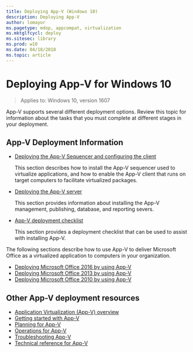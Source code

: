 ```yaml
---
title: Deploying App-V (Windows 10)
description: Deploying App-V
author: lomayor
ms.pagetype: mdop, appcompat, virtualization
ms.mktglfcycl: deploy
ms.sitesec: library
ms.prod: w10
ms.date: 04/18/2018
ms.topic: article
---
```

# Deploying App-V for Windows 10

>Applies to: Windows 10, version 1607

App-V supports several different deployment options. Review this topic for information about the tasks that you must complete at different stages in your deployment.

## App-V Deployment Information

* [Deploying the App-V Sequencer and configuring the client](appv-deploying-the-appv-sequencer-and-client.md)

    This section describes how to install the App-V sequencer used to virtualize applications, and how to enable the App-V client that runs on target computers to facilitate virtualized packages.
* [Deploying the App-V server](appv-deploying-the-appv-server.md)

    This section provides information about installing the App-V management, publishing, database, and reporting severs.
* [App-V deployment checklist](appv-deployment-checklist.md)

    This section provides a deployment checklist that can be used to assist with installing App-V.

The following sections describe how to use App-V to deliver Microsoft Office as a virtualized application to computers in your organization.

* [Deploying Microsoft Office 2016 by using App-V](appv-deploying-microsoft-office-2016-with-appv.md)
* [Deploying Microsoft Office 2013 by using App-V](appv-deploying-microsoft-office-2013-with-appv.md)
* [Deploying Microsoft Office 2010 by using App-V](appv-deploying-microsoft-office-2010-wth-appv.md)

## Other App-V deployment resources

* [Application Virtualization (App-V) overview](appv-for-windows.md)
* [Getting started with App-V](appv-getting-started.md)
* [Planning for App-V](appv-planning-for-appv.md)
* [Operations for App-V](appv-operations.md)
* [Troubleshooting App-V](appv-troubleshooting.md)
* [Technical reference for App-V](appv-technical-reference.md)




